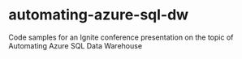 # automating-azure-sql-dw
Code samples for an Ignite conference presentation on the topic of Automating Azure SQL Data Warehouse
